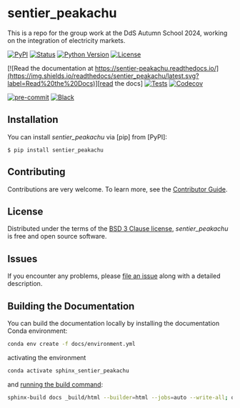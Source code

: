 # sentier_peakachu

This is a repo for the group work at the DdS Autumn School 2024, working on the integration of electricity markets.

[![PyPI](https://img.shields.io/pypi/v/sentier_peakachu.svg)][pypi status]
[![Status](https://img.shields.io/pypi/status/sentier_peakachu.svg)][pypi status]
[![Python Version](https://img.shields.io/pypi/pyversions/sentier_peakachu)][pypi status]
[![License](https://img.shields.io/pypi/l/sentier-peakachu)][license]

[![Read the documentation at https://sentier-peakachu.readthedocs.io/](https://img.shields.io/readthedocs/sentier_peakachu/latest.svg?label=Read%20the%20Docs)][read the docs]
[![Tests](https://github.com/TimoDiepers/sentier_peakachu/actions/workflows/python-test.yml/badge.svg)][tests]
[![Codecov](https://codecov.io/gh/TimoDiepers/sentier_peakachu/branch/main/graph/badge.svg)][codecov]

[![pre-commit](https://img.shields.io/badge/pre--commit-enabled-brightgreen?logo=pre-commit&logoColor=white)][pre-commit]
[![Black](https://img.shields.io/badge/code%20style-black-000000.svg)][black]

[pypi status]: https://pypi.org/project/sentier.peakachu/
[read the docs]: https://sentier-peakachu.readthedocs.io/
[tests]: https://github.com/TimoDiepers/sentier_peakachu/actions?workflow=Tests
[codecov]: https://app.codecov.io/gh/TimoDiepers/sentier_peakachu
[pre-commit]: https://github.com/pre-commit/pre-commit
[black]: https://github.com/psf/black

## Installation

You can install _sentier_peakachu_ via [pip] from [PyPI]:

```console
$ pip install sentier_peakachu
```

## Contributing

Contributions are very welcome.
To learn more, see the [Contributor Guide][Contributor Guide].

## License

Distributed under the terms of the [BSD 3 Clause license][License],
_sentier_peakachu_ is free and open source software.

## Issues

If you encounter any problems,
please [file an issue][Issue Tracker] along with a detailed description.


<!-- github-only -->

[command-line reference]: https://sentier_peakachu.readthedocs.io/en/latest/usage.html
[License]: https://github.com/TimoDiepers/sentier_peakachu/blob/main/LICENSE
[Contributor Guide]: https://github.com/TimoDiepers/sentier_peakachu/blob/main/CONTRIBUTING.md
[Issue Tracker]: https://github.com/TimoDiepers/sentier_peakachu/issues


## Building the Documentation

You can build the documentation locally by installing the documentation Conda environment:

```bash
conda env create -f docs/environment.yml
```

activating the environment

```bash
conda activate sphinx_sentier_peakachu
```

and [running the build command](https://www.sphinx-doc.org/en/master/man/sphinx-build.html#sphinx-build):

```bash
sphinx-build docs _build/html --builder=html --jobs=auto --write-all; open _build/html/index.html
```

